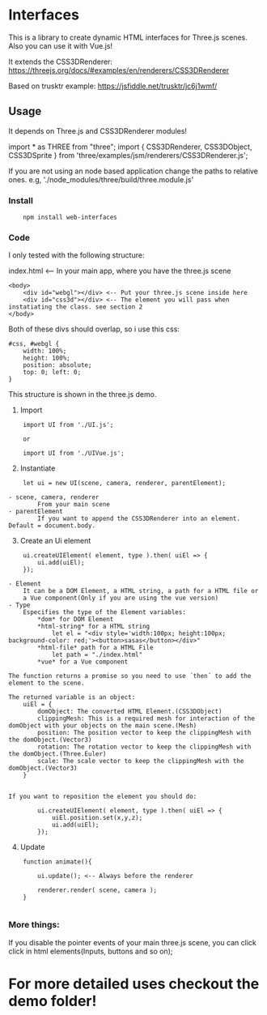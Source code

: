 # Interfaces

This is a library to create dynamic HTML interfaces for Three.js scenes. Also you can use it with Vue.js!

It extends the CSS3DRenderer: https://threejs.org/docs/#examples/en/renderers/CSS3DRenderer 

Based on trusktr example: https://jsfiddle.net/trusktr/jc6j1wmf/

## Usage

It depends on Three.js and CSS3DRenderer modules!

import * as THREE from "three";
import { CSS3DRenderer, CSS3DObject, CSS3DSprite } from 'three/examples/jsm/renderers/CSS3DRenderer.js';

If you are not using an node based application change the paths to relative ones. e.g, './node_modules/three/build/three.module.js'

### Install 

```
    npm install web-interfaces
```

### Code

I only tested with the following structure:

index.html <-- In your main app, where you have the three.js scene

    <body>
        <div id="webgl"></div> <-- Put your three.js scene inside here
        <div id="css3d"></div> <-- The element you will pass when instatiating the class. see section 2
    </body>

Both of these divs should overlap, so i use this css:

    #css, #webgl {
        width: 100%;
        height: 100%;
        position: absolute;
        top: 0; left: 0;
    }

This structure is shown in the three.js demo.

1. Import

```
    import UI from './UI.js';

    or

    import UI from './UIVue.js';
```

2. Instantiate

```
    let ui = new UI(scene, camera, renderer, parentElement);   
```
    - scene, camera, renderer 
            From your main scene
    - parentElement
            If you want to append the CSS3DRenderer into an element. Default = document.body.

3. Create an Ui element

```
    ui.createUIElement( element, type ).then( uiEl => {
        ui.add(uiEl);
    });
```
    - Element 
        It can be a DOM Element, a HTML string, a path for a HTML file or 
        a Vue component(Only if you are using the vue version)
    - Type
        Especifies the type of the Element variables:
            *dom* for DOM Element
            *html-string* for a HTML string
                let el = "<div style='width:100px; height:100px; background-color: red;'><button>sasas</button></div>"
            *html-file* path for a HTML File
                let path = "./index.html"
            *vue* for a Vue component
    
    The function returns a promise so you need to use ´then´ to add the element to the scene.

    The returned variable is an object:
        uiEl = {
            domObject: The converted HTML Element.(CSS3DObject)
            clippingMesh: This is a required mesh for interaction of the domObject with your objects on the main scene.(Mesh)
            position: The position vector to keep the clippingMesh with the domObject.(Vector3)
            rotation: The rotation vector to keep the clippingMesh with the domObject.(Three.Euler)
            scale: The scale vector to keep the clippingMesh with the domObject.(Vector3)
        }


    If you want to reposition the element you should do:
```
        ui.createUIElement( element, type ).then( uiEl => {
            uiEl.position.set(x,y,z);
            ui.add(uiEl);
        });
```
4. Update

```
    function animate(){

        ui.update(); <-- Always before the renderer

        renderer.render( scene, camera );
    }
    
```

### More things:

If you disable the pointer events of your main three.js scene, you can click click in html elements(Inputs, buttons and so on);

# For more detailed uses checkout the demo folder!
 